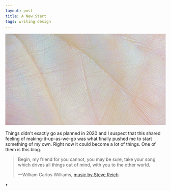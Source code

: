```yaml
---
layout: post
title: A New Start
tags: writing design
---
```

![mano](https://raw.githubusercontent.com/kapazoglou/blog/master/images/_hero.jpg)

Things didn't exactly go as planned in 2020 and I suspect that this shared feeling of making-it-up-as-we-go was what finally pushed me to start something of my own. Right now it could become a lot of things. One of them is this blog.

> Begin, my friend for you cannot, you may be sure, take your song
> which drives all things out of mind, with you to the other world.
>
>—William Carlos Williams, [music by Steve Reich](https://youtu.be/ZPVexT6itPA?t=174)

•
